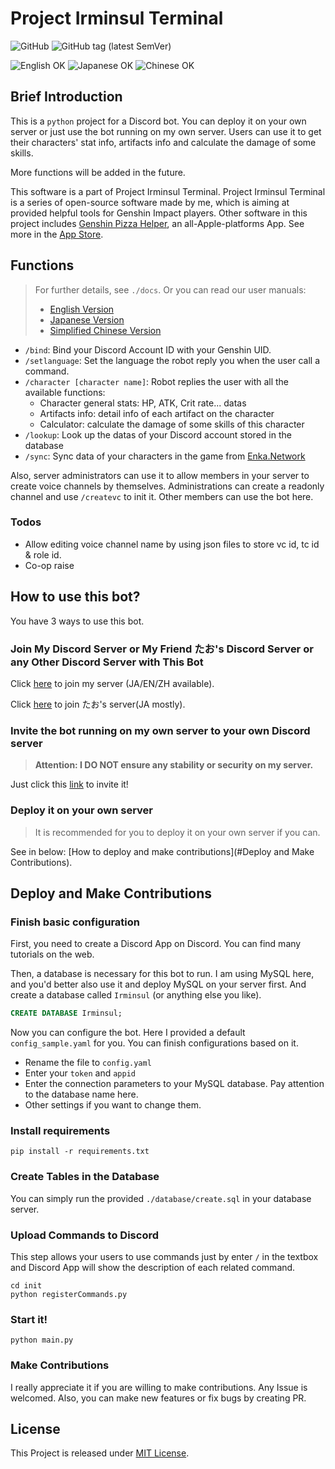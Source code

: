 # Project Irminsul Terminal

![GitHub](https://img.shields.io/github/license/Bill-Haku/Irminsul-Terminal)
![GitHub tag (latest SemVer)](https://img.shields.io/github/v/tag/Bill-Haku/Irminsul-Terminal)

![English OK](https://img.shields.io/badge/English-✅-green) 
![Japanese OK](https://img.shields.io/badge/日本語-✅-green) 
![Chinese OK](https://img.shields.io/badge/简体中文-✅-green)
## Brief Introduction

This is a `python` project for a Discord bot. You can deploy it on your own
server or just use the bot running on my own server. Users can use it 
to get their characters' stat info, artifacts info and calculate the damage 
of some skills.

More functions will be added in the future.

This software is a part of Project Irminsul Terminal. Project Irminsul Terminal 
is a series of open-source software made by me, which is aiming at provided helpful 
tools for Genshin Impact players. Other software in this project 
includes [Genshin Pizza Helper](http://ophelper.top), an all-Apple-platforms App.
See more in the [App Store](https://apps.apple.com/app/id1635319193).

## Functions

> For further details, see `./docs`. Or you can read our user manuals:
> 
> - [English Version](http://ophelper.top/irminsul_terminal/user_manual_en)
> - [Japanese Version](http://ophelper.top/irminsul_terminal/user_manual_ja)
> - [Simplified Chinese Version](http://ophelper.top/irminsul_terminal/user_manual_zh)

- `/bind`: Bind your Discord Account ID with your Genshin UID.
- `/setlanguage`: Set the language the robot reply you when the user call a command.
- `/character [character name]`: Robot replies the user with all the available functions:
  - Character general stats: HP, ATK, Crit rate... datas
  - Artifacts info: detail info of each artifact on the character
  - Calculator: calculate the damage of some skills of this character
- `/lookup`: Look up the datas of your Discord account stored in the database
- `/sync`: Sync data of your characters in the game from [Enka.Network](https://enka.network)

Also, server administrators can use it to allow members in your server to create voice channels by themselves.
Administrations can create a readonly channel and use `/createvc` to init it. Other members can use the bot here.

### Todos

- Allow editing voice channel name by using json files to store vc id, tc id & role id.
- Co-op raise

## How to use this bot?

You have 3 ways to use this bot.

### Join My Discord Server or My Friend たお's Discord Server or any Other Discord Server with This Bot

Click [here](https://discord.gg/XyFAGduTcM) to join my server (JA/EN/ZH available).

Click [here](https://discord.gg/hutaotaotao) to join たお's server(JA mostly).

### Invite the bot running on my own server to your own Discord server

> **Attention: I DO NOT ensure any stability or security on my server.**

Just click this [link](https://discord.com/api/oauth2/authorize?client_id=964545612831932507&permissions=8&scope=bot) to invite it!

### Deploy it on your own server

> It is recommended for you to deploy it on your own server if you can.

See in below: [How to deploy and make contributions](#Deploy and Make Contributions).

## Deploy and Make Contributions

### Finish basic configuration

First, you need to create a Discord App on Discord. You can find many tutorials on the web.

Then, a database is necessary for this bot to run. I am using MySQL here, and you'd better also use it and deploy MySQL on your server first.
And create a database called `Irminsul` (or anything else you like).

```sql
CREATE DATABASE Irminsul;
```

Now you can configure the bot. Here I provided a default `config_sample.yaml` for you.
You can finish configurations based on it.

- Rename the file to `config.yaml`
- Enter your `token` and `appid`
- Enter the connection parameters to your MySQL database. Pay attention to the database name here.
- Other settings if you want to change them.

### Install requirements

```shell
pip install -r requirements.txt
```

### Create Tables in the Database

You can simply run the provided `./database/create.sql` in your database server.

### Upload Commands to Discord

This step allows your users to use commands just by enter `/` in the textbox and Discord App will show 
the description of each related command.

```shell
cd init
python registerCommands.py
```

### Start it!

```shell
python main.py
```

### Make Contributions

I really appreciate it if you are willing to make contributions. Any Issue is welcomed.
Also, you can make new features or fix bugs by creating PR.

## License

This Project is released under [MIT License](./LICENSE).